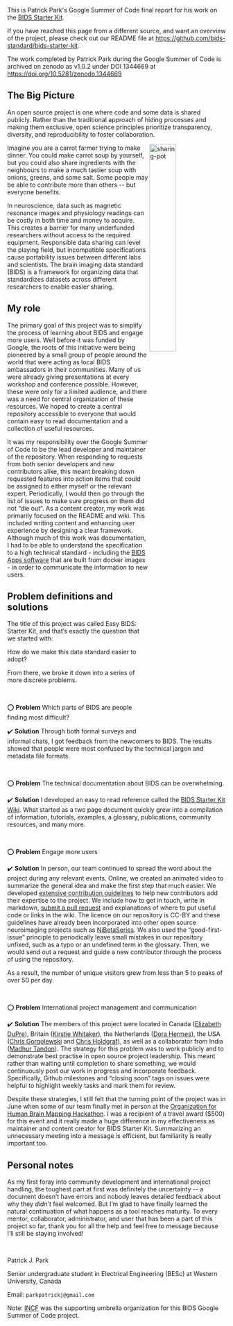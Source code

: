 This is Patrick Park's Google Summer of Code final report for his work on the
[BIDS Starter Kit](https://github.com/bids-standard/bids-starter-kit).

If you have reached this page from a different source, and want an overview of
the project, please check out our README file at
<https://github.com/bids-standard/bids-starter-kit>.

The work completed by Patrick Park during the Google Summer of Code is archived
on zenodo as v1.0.2 under DOI 1344669 at
<https://doi.org/10.5281/zenodo.1344669>

## The Big Picture

An open source project is one where code and some data is shared publicly.
Rather than the traditional approach of hiding processes and making them
exclusive, open science principles prioritize transparency, diversity, and
reproducibility to foster collaboration.

<img align="right" width="35%" src="https://i.imgur.com/zxmd6W5.jpg" alt="sharing-pot"/>

Imagine you are a carrot farmer trying to make dinner. You could make carrot
soup by yourself, but you could also share ingredients with the neighbours to
make a much tastier soup with onions, greens, and some salt. Some people may be
able to contribute more than others -- but everyone benefits.

In neuroscience, data such as magnetic resonance images and physiology readings
can be costly in both time and money to acquire. This creates a barrier for many
underfunded researchers without access to the required equipment. Responsible
data sharing can level the playing field, but incompatible specifications cause
portability issues between different labs and scientists. The brain imaging data
standard (BIDS) is a framework for organizing data that standardizes datasets
across different researchers to enable easier sharing.

## My role

The primary goal of this project was to simplify the process of learning about
BIDS and engage more users. Well before it was funded by Google, the roots of
this initiative were being pioneered by a small group of people around the world
that were acting as local BIDS ambassadors in their communities. Many of us were
already giving presentations at every workshop and conference possible. However,
these were only for a limited audience, and there was a need for central
organization of these resources. We hoped to create a central repository
accessible to everyone that would contain easy to read documentation and a
collection of useful resources.

It was my responsibility over the Google Summer of Code to be the lead developer
and maintainer of the repository. When responding to requests from both senior
developers and new contributors alike, this meant breaking down requested
features into action items that could be assigned to either myself or the
relevant expert. Periodically, I would then go through the list of issues to
make sure progress on them did not “die out”. As a content creator, my work was
primarily focused on the README and wiki. This included writing content and
enhancing user experience by designing a clear framework. Although much of this
work was documentation, I had to be able to understand the specification to a
high technical standard - including the
[BIDS Apps software](http://bids-apps.neuroimaging.io/apps/) that are built from
docker images - in order to communicate the information to new users.

## Problem definitions and solutions

The title of this project was called Easy BIDS: Starter Kit, and that’s exactly
the question that we started with:

How do we make this data standard easier to adopt?

From there, we broke it down into a series of more discrete problems.

<br>

:o: **Problem** Which parts of BIDS are people finding most difficult?

:heavy_check_mark: **Solution** Through both formal surveys and informal chats,
I got feedback from the newcomers to BIDS. The results showed that people were
most confused by the technical jargon and metadata file formats.

<br>

:o: **Problem** The technical documentation about BIDS can be overwhelming.

:heavy_check_mark: **Solution** I developed an easy to read reference called the
[BIDS Starter Kit Wiki](https://github.com/bids-standard/bids-starter-kit/wiki).
What started as a two page document quickly grew into a compilation of
information, tutorials, examples, a glossary, publications, community resources,
and many more.

<br>

:o: **Problem** Engage more users

:heavy_check_mark: **Solution** In person, our team continued to spread the word
about the project during any relevant events.
Online, we created an animated video
to summarize the general idea and make the first step that much easier.
We developed
[extensive contribution guidelines](../../bids_github/CONTRIBUTING.md)
to help new contributors add their expertise to the project.
We include how to get in touch,
write in markdown,
[submit a pull request](../../bids_github/CONTRIBUTING.md#making-a-change-with-a-pull-request)
and explanations of where to put useful code or links in the wiki.
The licence on our repository is CC-BY and these guidelines have already been
incorporated into other open source neuroimaging projects such as
[NiBetaSeries](https://nibetaseries.readthedocs.io/en/stable/).
We also used the
“good-first-issue” principle
to periodically leave small mistakes in our repository unfixed, such as a typo
or an undefined term in the glossary. Then, we would send out a request and
guide a new contributor through the process of using the repository.

As a result, the number of unique visitors grew from less than 5 to peaks of
over 50 per day.

<br>

:o: **Problem** International project management and communication

:heavy_check_mark: **Solution** The members of this project were located in
Canada ([Elizabeth DuPre](https://github.com/emdupre)), Britain
([Kirstie Whitaker](https://github.com/KirstieJane)), the Netherlands
([Dora Hermes](https://github.com/dorahermes)), the USA
([Chris Gorgolewski](https://github.com/chrisgorgo) and
[Chris Holdgraf](https://github.com/choldgraf/)), as well as a collaborator from
India ([Madhur Tandon](https://github.com/madhur-tandon)). The strategy for this
problem was to work publicly and to demonstrate best practise in open source
project leadership. This meant rather than waiting until completion to share
something, we would continuously post our work in progress and incorporate
feedback. Specifically, Github milestones and “closing soon” tags on issues were
helpful to highlight weekly tasks and mark them for review.

Despite these strategies, I still felt that the turning point of the project was
in June when some of our team finally met in person at the
[Organization for Human Brain Mapping Hackathon](https://ohbm.github.io/hackathon2018/).
I was a recipient of a travel award ($500) for this event and it really made a
huge difference in my effectiveness as maintainer and content creator for BIDS
Starter Kit. Summarizing an unnecessary meeting into a message is efficient, but
familiarity is really important too.

## Personal notes

As my first foray into community development and international project handling,
the toughest part at first was definitely the uncertainty -- a document doesn’t
have errors and nobody leaves detailed feedback about why they _didn’t_ feel
welcomed. But I’m glad to have finally learned the natural continuation of what
happens as a tool reaches maturity. To every mentor, collaborator,
administrator, and user that has been a part of this project so far, thank you
for all the help and feel free to message because I’ll still be staying
involved!

<br>

Patrick J. Park

Senior undergraduate student in Electrical Engineering (BESc) at Western
University, Canada

Email: `parkpatrickj@gmail.com`

Note: [INCF](https://incf.org) was the supporting umbrella organization for this BIDS Google Summer of Code project.
